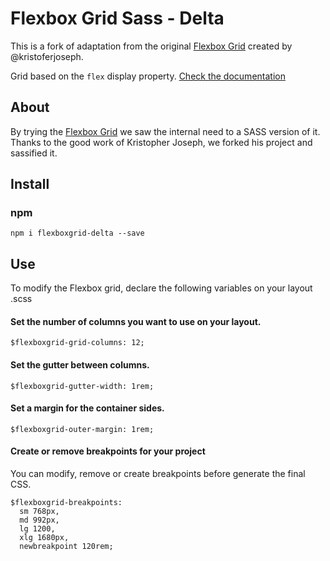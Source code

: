 Flexbox Grid Sass - Delta
===========
This is a fork of adaptation from the original [Flexbox Grid](http://flexboxgrid.com/) created by @kristoferjoseph.

Grid based on the `flex` display property. [Check the documentation](http://hugeinc.github.io/flexboxgrid-sass)

About
------
By trying the [Flexbox Grid](http://flexboxgrid.com/) we saw the internal need to a SASS version of it. Thanks to the good work of Kristopher Joseph, we forked his project and sassified it.

Install
---------
### npm
`npm i flexboxgrid-delta --save`

Use
---------
To modify the Flexbox grid, declare the following variables on your layout .scss

#### Set the number of columns you want to use on your layout.
`$flexboxgrid-grid-columns: 12;`

#### Set the gutter between columns.

`$flexboxgrid-gutter-width: 1rem;`

#### Set a margin for the container sides.

`$flexboxgrid-outer-margin: 1rem;`

####  Create or remove breakpoints for your project
You can modify, remove or create breakpoints before generate the final CSS.

```
$flexboxgrid-breakpoints:
  sm 768px,
  md 992px,
  lg 1200,
  xlg 1680px,
  newbreakpoint 120rem;
```
